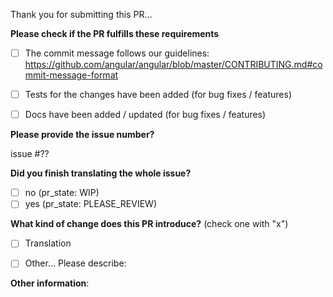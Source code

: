 Thank you for submitting this PR...

**Please check if the PR fulfills these requirements**
- [ ] The commit message follows our guidelines: https://github.com/angular/angular/blob/master/CONTRIBUTING.md#commit-message-format
- [ ] Tests for the changes have been added (for bug fixes / features)
- [ ] Docs have been added / updated (for bug fixes / features)


**Please provide the issue number?**

issue #??

**Did you finish translating the whole issue?**
- [ ] no (pr_state: WIP)
- [ ] yes (pr_state: PLEASE_REVIEW)

**What kind of change does this PR introduce?** (check one with "x")
- [ ] Translation
- [ ] Other... Please describe:


**Other information**:


